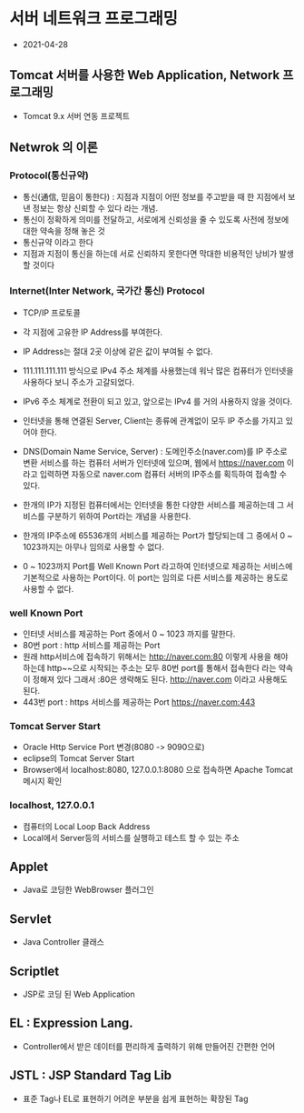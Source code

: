 # 서버 네트워크 프로그래밍
* 2021-04-28

## Tomcat 서버를 사용한 Web Application, Network 프로그래밍

* Tomcat 9.x 서버 연동 프로젝트

## Netwrok 의 이론

### Protocol(통신규약) 
* 통신(通信, 믿음이 통한다) : 지점과 지점이 어떤 정보를 주고받을 때 한 지점에서 보낸 정보는 항상 신뢰할 수 있다 라는 개념.
* 통신이 정확하게 의미를 전달하고, 서로에게 신뢰성을 줄 수 있도록 사전에 정보에 대한 약속을 정해 놓은 것
* 통신규약 이라고 한다
* 지점과 지점이 통신을 하는데 서로 신뢰하지 못한다면 막대한 비용적인 낭비가 발생할 것이다

### Internet(Inter Network, 국가간 통신) Protocol
* TCP/IP 프로토콜 
* 각 지점에 고유한 IP Address를 부여한다.
* IP Address는 절대 2곳 이상에 같은 값이 부여될 수 없다.
* 111.111.111.111 방식으로 IPv4 주소 체계를 사용했는데 워낙 많은 컴퓨터가 인터넷을 사용하다 보니 주소가 고갈되었다.
* IPv6 주소 체계로 전환이 되고 있고, 앞으로는 IPv4 를 거의 사용하지 않을 것이다.
* 인터넷을 통해 연결된 Server, Client는 종류에 관계없이 모두 IP 주소를 가지고 있어야 한다.

* DNS(Domain Name Service, Server) : 도메인주소(naver.com)를 IP 주소로 변환 서비스를 하는 컴퓨터 서버가 인터넷에 있으며, 웹에서 https://naver.com 이라고 입력하면 자동으로 naver.com 컴퓨터 서버의 IP주소를 획득하여 접속할 수 있다.

* 한개의 IP가 지정된 컴퓨터에서는 인터넷을 통한 다양한 서비스를 제공하는데 그 서비스를 구분하기 위하여 Port라는 개념을 사용한다.

* 한개의 IP주소에 65536개의 서비스를 제공하는 Port가 할당되는데 그 중에서 0 ~ 1023까지는 아무나 임의로 사용할 수 없다.
* 0 ~ 1023까지 Port를 Well Known Port 라고하여 인터넷으로 제공하는 서비스에 기본적으로 사용하는 Port이다. 이 port는 임의로 다른 서비스를 제공하는 용도로 사용할 수 없다.

### well Known Port
* 인터넷 서비스를 제공하는 Port 중에서 0 ~ 1023 까지를 말한다.
* 80번 port : http 서비스를 제공하는 Port 
* 원래 http서비스에 접속하기 위해서는 http://naver.com:80 이렇게 사용을 해야 하는데 http~~으로 시작되는 주소는 모두 80번 port를 통해서 접속한다 라는 약속이 정해져 있다 그래서 :80은 생략해도 된다. http://naver.com 이라고 사용해도 된다.
* 443번 port : https 서비스를 제공하는 Port 
https://naver.com:443 


### Tomcat Server Start
* Oracle Http Service Port 변경(8080 -> 9090으로)
* eclipse의 Tomcat Server Start
* Browser에서 localhost:8080, 127.0.0.1:8080 으로 접속하면 Apache Tomcat 메시지 확인

### localhost, 127.0.0.1
* 컴퓨터의 Local Loop Back Address
* Local에서 Server등의 서비스를 실행하고 테스트 할 수 있는 주소

## Applet
* Java로 코딩한 WebBrowser 플러그인
## Servlet
* Java Controller 클래스
## Scriptlet
* JSP로 코딩 된 Web Application

## EL : Expression Lang.
* Controller에서 받은 데이터를 편리하게 출력하기 위해 만들어진 간편한 언어
## JSTL : JSP Standard Tag Lib
* 표준 Tag나 EL로 표현하기 어려운 부분을 쉽게 표현하는 확장된 Tag

